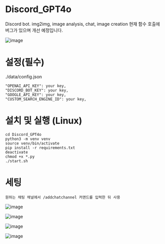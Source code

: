 # Discord_GPT4o
Discord bot. img2img, image analysis, chat, image creation
현재 함수 호출에 버그가 있으며 개선 예정입니다.

![image](https://github.com/SolusJ/Discord_GPT4o/assets/36412182/2c4a0e8d-009a-4636-9524-3d09888e23d3)

# 설정(필수)
./data/config.json
```
"OPENAI_API_KEY": your key,
"DISCORD_BOT_KEY": your key,
"GOOGLE_API_KEY": your key,
"CUSTOM_SEARCH_ENGINE_ID": your key,
```
# 설치 및 실행 (Linux)
```
cd Discord_GPT4o
python3 -m venv venv
source venv/bin/activate
pip install -r requirements.txt
deactivate
chmod +x *.py
./start.sh
```

# 세팅
```
원하는 채팅 채널에서 /addchatchannel 커맨드를 입력한 뒤 사용
```
![image](https://github.com/SolusJ/Discord_GPT4o/assets/36412182/b540a65c-9e4d-4947-bc95-e8fc07d16d2d)

![image](https://github.com/SolusJ/Discord_GPT4o/assets/36412182/1d315839-0cfe-43e8-9258-ea808d1af561)

![image](https://github.com/SolusJ/Discord_GPT4o/assets/36412182/c2692ad7-ae3a-41ef-972e-18cef3f4d205)

![image](https://github.com/SolusJ/Discord_GPT4o/assets/36412182/e8035586-7189-444b-9cf5-91a589374d78)
